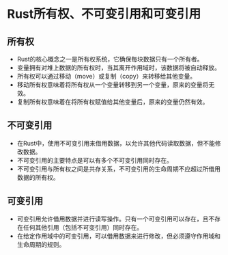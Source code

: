 # Rust所有权、不可变引用和可变引用

## 所有权
- Rust的核心概念之一是所有权系统，它确保每块数据只有一个所有者。
- 变量拥有对堆上数据的所有权时，当其离开作用域时，该数据将被自动释放。
- 所有权可以通过移动（move）或复制（copy）来转移给其他变量。
- 移动所有权意味着将所有权从一个变量转移到另一个变量，原来的变量将无效。
- 复制所有权意味着在将所有权赋值给其他变量后，原来的变量仍然有效。

## 不可变引用
- 在Rust中，使用不可变引用来借用数据，以允许其他代码读取数据，但不能修改数据。
- 不可变引用的主要特点是可以有多个不可变引用同时存在。
- 不可变引用与所有权之间是共存关系，不可变引用的生命周期不应超过所借用数据的所有权。

## 可变引用
- 可变引用允许借用数据并进行读写操作。只有一个可变引用可以存在，且不存在任何其他引用（包括不可变引用）同时存在。
- 在给定作用域中的可变引用，可以借用数据来进行修改，但必须遵守作用域和生命周期的规则。
